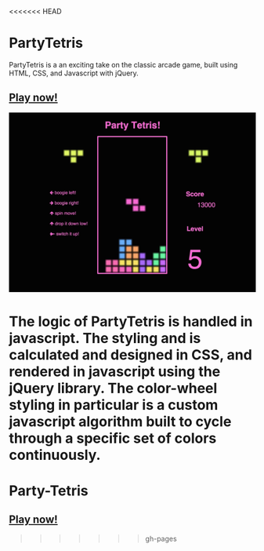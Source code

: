 <<<<<<< HEAD
# PartyTetris

PartyTetris is a an exciting take on the classic arcade game, built using HTML, CSS, and Javascript with jQuery.

## <a href='http://pmckelvy1.github.io/PartyTetris/'>Play now!</a>

![PartyTetris!](/party-tetris-screenshot.jpg "PartyTetris")

The logic of PartyTetris is handled in javascript.  The styling and is calculated and designed in CSS, and rendered in javascript using the jQuery library.  The color-wheel styling in particular is a custom javascript algorithm built to cycle through a specific set of colors continuously.
=======
# Party-Tetris
## <a href='http://pmckelvy1.github.io/Party-Tetris/'>Play now!</a>
>>>>>>> gh-pages
